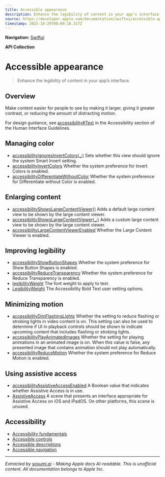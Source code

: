 ```yaml
---
title: Accessible appearance
description: Enhance the legibility of content in your app’s interface.
source: https://developer.apple.com/documentation/swiftui/accessible-appearance
timestamp: 2025-10-29T00:09:18.317Z
---
```


**Navigation:** [Swiftui](/documentation/swiftui)

**API Collection**

# Accessible appearance

> Enhance the legibility of content in your app’s interface.

## Overview

Make content easier for people to see by making it larger, giving it greater contrast, or reducing the amount of distracting motion.



For design guidance, see [accessibility#Text](/design/Human-Interface-Guidelines/accessibility) in the Accessibility section of the Human Interface Guidelines.

## Managing color

- [accessibilityIgnoresInvertColors(_:)](/documentation/swiftui/view/accessibilityignoresinvertcolors(_:)) Sets whether this view should ignore the system Smart Invert setting.
- [accessibilityInvertColors](/documentation/swiftui/environmentvalues/accessibilityinvertcolors) Whether the system preference for Invert Colors is enabled.
- [accessibilityDifferentiateWithoutColor](/documentation/swiftui/environmentvalues/accessibilitydifferentiatewithoutcolor) Whether the system preference for Differentiate without Color is enabled.

## Enlarging content

- [accessibilityShowsLargeContentViewer()](/documentation/swiftui/view/accessibilityshowslargecontentviewer()) Adds a default large content view to be shown by the large content viewer.
- [accessibilityShowsLargeContentViewer(_:)](/documentation/swiftui/view/accessibilityshowslargecontentviewer(_:)) Adds a custom large content view to be shown by the large content viewer.
- [accessibilityLargeContentViewerEnabled](/documentation/swiftui/environmentvalues/accessibilitylargecontentviewerenabled) Whether the Large Content Viewer is enabled.

## Improving legibility

- [accessibilityShowButtonShapes](/documentation/swiftui/environmentvalues/accessibilityshowbuttonshapes) Whether the system preference for Show Button Shapes is enabled.
- [accessibilityReduceTransparency](/documentation/swiftui/environmentvalues/accessibilityreducetransparency) Whether the system preference for Reduce Transparency is enabled.
- [legibilityWeight](/documentation/swiftui/environmentvalues/legibilityweight) The font weight to apply to text.
- [LegibilityWeight](/documentation/swiftui/legibilityweight) The Accessibility Bold Text user setting options.

## Minimizing motion

- [accessibilityDimFlashingLights](/documentation/swiftui/environmentvalues/accessibilitydimflashinglights) Whether the setting to reduce flashing or strobing lights in video content is on. This setting can also be used to determine if UI in playback controls should be shown to indicate upcoming content that includes flashing or strobing lights.
- [accessibilityPlayAnimatedImages](/documentation/swiftui/environmentvalues/accessibilityplayanimatedimages) Whether the setting for playing animations in an animated image is on. When this value is false, any presented image that contains animation should not play automatically.
- [accessibilityReduceMotion](/documentation/swiftui/environmentvalues/accessibilityreducemotion) Whether the system preference for Reduce Motion is enabled.

## Using assistive access

- [accessibilityAssistiveAccessEnabled](/documentation/swiftui/environmentvalues/accessibilityassistiveaccessenabled) A Boolean value that indicates whether Assistive Access is in use.
- [AssistiveAccess](/documentation/swiftui/assistiveaccess) A scene that presents an interface appropriate for Assistive Access on iOS and iPadOS. On other platforms, this scene is unused.

## Accessibility

- [Accessibility fundamentals](/documentation/swiftui/accessibility-fundamentals)
- [Accessible controls](/documentation/swiftui/accessible-controls)
- [Accessible descriptions](/documentation/swiftui/accessible-descriptions)
- [Accessible navigation](/documentation/swiftui/accessible-navigation)

---

*Extracted by [sosumi.ai](https://sosumi.ai) - Making Apple docs AI-readable.*
*This is unofficial content. All documentation belongs to Apple Inc.*
